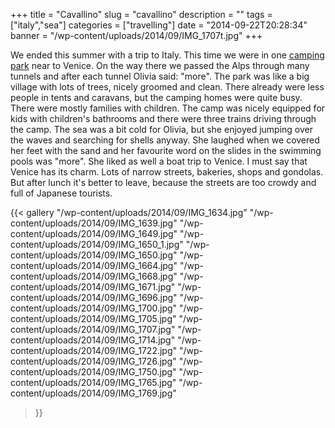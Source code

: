 +++
title = "Cavallino"
slug = "cavallino"
description = ""
tags = ["italy","sea"]
categories = ["travelling"]
date = "2014-09-22T20:28:34"
banner = "/wp-content/uploads/2014/09/IMG_1707t.jpg"
+++

We ended this summer with a trip to Italy. This time we were in one <a title="Union Lido Cavallino"
href="http://www.unionlido.com/en/" target="_blank">camping park</a> near to Venice. On the way there we passed the Alps through many tunnels and after each tunnel Olivia said: "more".
The park was like a big village with lots of trees, nicely groomed and clean. There already were
less people in tents and caravans, but the camping homes were quite busy. There were mostly
families with children. The camp was nicely equipped for kids with children's bathrooms and there
were three trains driving through the camp. The sea was a bit cold for Olivia, but she enjoyed
jumping over the waves and searching for shells anyway. She laughed when we covered her feet with
the sand and her favourite word on the slides in the swimming pools was "more". She liked as well a
boat trip to Venice. I must say that Venice has its charm. Lots of narrow streets, bakeries, shops
and gondolas. But after lunch it's better to leave, because the streets are too crowdy and full of
Japanese tourists.

{{< gallery
    "/wp-content/uploads/2014/09/IMG_1634.jpg"
    "/wp-content/uploads/2014/09/IMG_1639.jpg"
    "/wp-content/uploads/2014/09/IMG_1649.jpg"
    "/wp-content/uploads/2014/09/IMG_1650_1.jpg"
    "/wp-content/uploads/2014/09/IMG_1650.jpg"
    "/wp-content/uploads/2014/09/IMG_1664.jpg"
    "/wp-content/uploads/2014/09/IMG_1668.jpg"
    "/wp-content/uploads/2014/09/IMG_1671.jpg"
    "/wp-content/uploads/2014/09/IMG_1696.jpg"
    "/wp-content/uploads/2014/09/IMG_1700.jpg"
    "/wp-content/uploads/2014/09/IMG_1705.jpg"
    "/wp-content/uploads/2014/09/IMG_1707.jpg"
    "/wp-content/uploads/2014/09/IMG_1714.jpg"
    "/wp-content/uploads/2014/09/IMG_1722.jpg"
    "/wp-content/uploads/2014/09/IMG_1726.jpg"
    "/wp-content/uploads/2014/09/IMG_1750.jpg"
    "/wp-content/uploads/2014/09/IMG_1765.jpg"
    "/wp-content/uploads/2014/09/IMG_1769.jpg"
>}}

